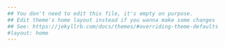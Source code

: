 ```yaml
---
## You don't need to edit this file, it's empty on purpose.
## Edit theme's home layout instead if you wanna make some changes
## See: https://jekyllrb.com/docs/themes/#overriding-theme-defaults
#layout: home
---
```

